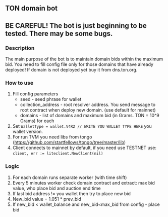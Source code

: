 ## TON domain bot

## BE CAREFUL! The bot is just beginning to be tested. There may be some bugs.

### Description

The main purpose of the bot is to maintain domain bids within the maximum bid.
You need to fill config file only for those domains that have already deployed!
If domain is not deployed yet buy it from dns.ton.org.

### How to use
1. Fill config parameters
   * seed - seed phrase for wallet
   * collection_address - root resolver address. You send message to root contract when deploy new domain. (use default for mainnet)
   * domains - list of domains and maximum bid (in Grams. TON = 10^9 Grams) for each
2. Set ```WalletType = wallet.V4R2 // WRITE YOU WALLET TYPE HERE``` you wallet version.
3. For run TVM you need libs from tongo (https://github.com/startfellows/tongo/tree/master/lib)
4. Client connects to mainnet by default, if you need use TESTNET use: ```client, err := liteclient.NewClient(nil)```

### Logic

1. For each domain runs separate worker (with time shift)
2. Every 5 minutes worker check domain contract and extract: max bid value, who place bid and auction end time
3. If last bid address != you wallet then try to place new bid
4. New_bid value = 1.051 * prev_bid
5. If new_bid < wallet_balance and new_bid<max_bid from config - place bid
